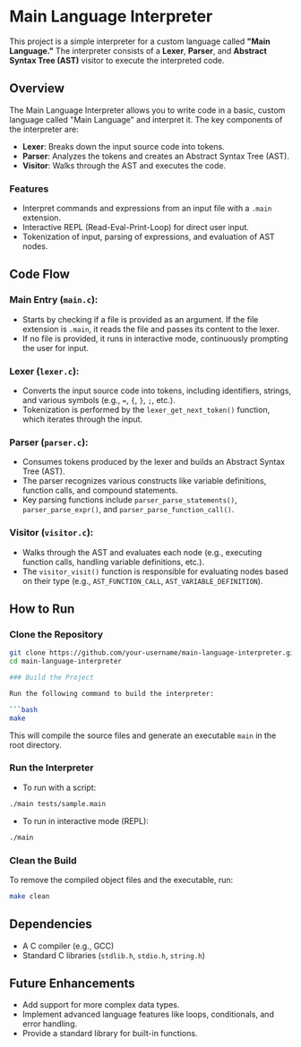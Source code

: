 # Main Language Interpreter

This project is a simple interpreter for a custom language called **"Main Language."** The interpreter consists of a **Lexer**, **Parser**, and **Abstract Syntax Tree (AST)** visitor to execute the interpreted code.

## Overview

The Main Language Interpreter allows you to write code in a basic, custom language called "Main Language" and interpret it. The key components of the interpreter are:

- **Lexer**: Breaks down the input source code into tokens.
- **Parser**: Analyzes the tokens and creates an Abstract Syntax Tree (AST).
- **Visitor**: Walks through the AST and executes the code.

### Features

- Interpret commands and expressions from an input file with a `.main` extension.
- Interactive REPL (Read-Eval-Print-Loop) for direct user input.
- Tokenization of input, parsing of expressions, and evaluation of AST nodes.

## Code Flow

### Main Entry (`main.c`):

- Starts by checking if a file is provided as an argument. If the file extension is `.main`, it reads the file and passes its content to the lexer.
- If no file is provided, it runs in interactive mode, continuously prompting the user for input.

### Lexer (`lexer.c`):

- Converts the input source code into tokens, including identifiers, strings, and various symbols (e.g., `=`, `{`, `}`, `;`, etc.).
- Tokenization is performed by the `lexer_get_next_token()` function, which iterates through the input.

### Parser (`parser.c`):

- Consumes tokens produced by the lexer and builds an Abstract Syntax Tree (AST).
- The parser recognizes various constructs like variable definitions, function calls, and compound statements.
- Key parsing functions include `parser_parse_statements()`, `parser_parse_expr()`, and `parser_parse_function_call()`.

### Visitor (`visitor.c`):

- Walks through the AST and evaluates each node (e.g., executing function calls, handling variable definitions, etc.).
- The `visitor_visit()` function is responsible for evaluating nodes based on their type (e.g., `AST_FUNCTION_CALL`, `AST_VARIABLE_DEFINITION`).

## How to Run

### Clone the Repository

```bash
git clone https://github.com/your-username/main-language-interpreter.git
cd main-language-interpreter

### Build the Project

Run the following command to build the interpreter:

```bash
make
```

This will compile the source files and generate an executable `main` in the root directory.

### Run the Interpreter

- To run with a script:

```bash
./main tests/sample.main
```

- To run in interactive mode (REPL):

```bash
./main
```

### Clean the Build

To remove the compiled object files and the executable, run:

```bash
make clean
```

## Dependencies

- A C compiler (e.g., GCC)
- Standard C libraries (`stdlib.h`, `stdio.h`, `string.h`)

## Future Enhancements

- Add support for more complex data types.
- Implement advanced language features like loops, conditionals, and error handling.
- Provide a standard library for built-in functions.
```

